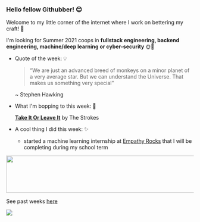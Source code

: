 ### Hello fellow Githubber! 😊
Welcome to my little corner of the internet where I work on bettering my craft! 🔨

I'm looking for Summer 2021 coops in **fullstack engineering, backend engineering, machine/deep learning or cyber-security** 🌞🤖

- Quote of the week: 💡

   >“We are just an advanced breed of monkeys on a minor planet of a very average star. But we can understand the Universe. That makes us something very special”

   ~ Stephen Hawking
   
- What I'm bopping to this week: 🎵

   [**Take It Or Leave It**](https://open.spotify.com/track/0J2OnBNKwt0KICDyDFPUvl) by The Strokes
  
 - A cool thing I did this week: ✨
  
    - started a machine learning internship at [Empathy Rocks](https://www.empathy.rocks/) that I will be completing during my school term
<img src="https://media.giphy.com/media/OqBJWrgeLouJqJBiJU/giphy.gif" width="4000" height="100" />

See past weeks [here](https://github.com/xaylax/xaylax/blob/master/past.md)

![](https://komarev.com/ghpvc/?username=xaylax&color=blueviolet&label=thanks+for+visiting!+😋)

